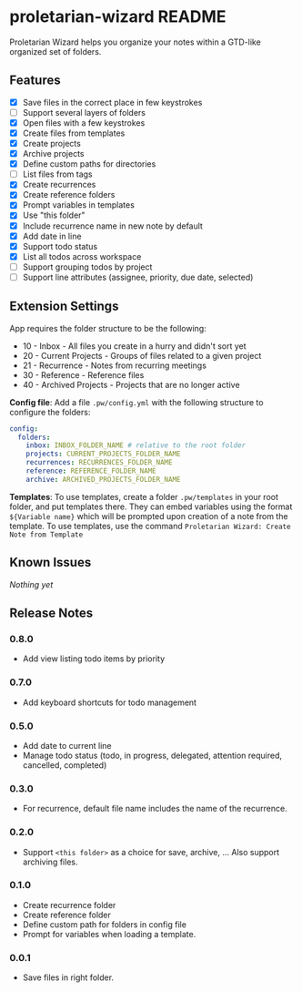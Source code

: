# proletarian-wizard README

Proletarian Wizard helps you organize your notes within a GTD-like organized set of folders.

## Features

- [x] Save files in the correct place in few keystrokes
- [ ] Support several layers of folders
- [x] Open files with a few keystrokes
- [x] Create files from templates
- [x] Create projects
- [x] Archive projects
- [x] Define custom paths for directories
- [ ] List files from tags
- [x] Create recurrences
- [x] Create reference folders
- [x] Prompt variables in templates
- [x] Use "this folder"
- [x] Include recurrence name in new note by default
- [x] Add date in line
- [x] Support todo status
- [x] List all todos across workspace
- [ ] Support grouping todos by project
- [ ] Support line attributes (assignee, priority, due date, selected)

## Extension Settings

App requires the folder structure to be the following:

- 10 - Inbox - All files you create in a hurry and didn't sort yet
- 20 - Current Projects - Groups of files related to a given project
- 21 - Recurrence - Notes from recurring meetings
- 30 - Reference - Reference files
- 40 - Archived Projects - Projects that are no longer active

**Config file**: Add a file `.pw/config.yml` with the following structure to configure the folders:

```yaml
config:
  folders:
    inbox: INBOX_FOLDER_NAME # relative to the root folder
    projects: CURRENT_PROJECTS_FOLDER_NAME
    recurrences: RECURRENCES_FOLDER_NAME
    reference: REFERENCE_FOLDER_NAME
    archive: ARCHIVED_PROJECTS_FOLDER_NAME
```

**Templates**: To use templates, create a folder `.pw/templates` in your root folder, and put templates there. They can embed variables using the format `${Variable name}` which will be prompted upon creation of a note from the template. To use templates, use the command `Proletarian Wizard: Create Note from Template`

## Known Issues

_Nothing yet_

## Release Notes

### 0.8.0

- Add view listing todo items by priority

### 0.7.0

- Add keyboard shortcuts for todo management

### 0.5.0

- Add date to current line
- Manage todo status (todo, in progress, delegated, attention required, cancelled, completed)

### 0.3.0

- For recurrence, default file name includes the name of the recurrence.

### 0.2.0

- Support `<this folder>` as a choice for save, archive, ... Also support archiving files.

### 0.1.0

- Create recurrence folder
- Create reference folder
- Define custom path for folders in config file
- Prompt for variables when loading a template.

### 0.0.1

- Save files in right folder.